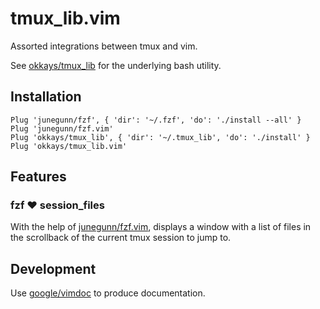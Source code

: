 # tmux_lib.vim

Assorted integrations between tmux and vim.

See [okkays/tmux_lib](https://github.com/okkays/tmux_lib) for the underlying
bash utility.

## Installation

```vimscript
Plug 'junegunn/fzf', { 'dir': '~/.fzf', 'do': './install --all' }
Plug 'junegunn/fzf.vim'
Plug 'okkays/tmux_lib', { 'dir': '~/.tmux_lib', 'do': './install' }
Plug 'okkays/tmux_lib.vim'
```

## Features

### fzf :heart: session_files

With the help of [junegunn/fzf.vim](https://github.com/junegunn/fzf.vim),
displays a window with a list of files in the scrollback of the current tmux
session to jump to.

## Development

Use [google/vimdoc](https://github.com/google/vimdoc) to produce documentation.
